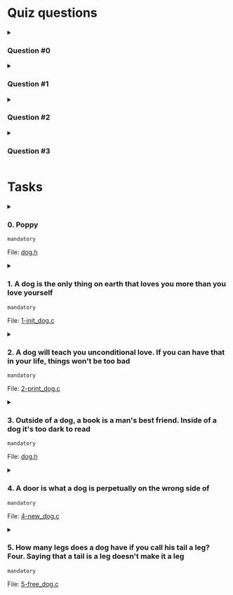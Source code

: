 # Quiz questions
<details>
<summary>

### Question #0
</summary>

Those two codes do the same thing:
```
typedef struct point point;
struct point {
   int    x;
   int    y;
};
point p = {1, 2};
```
```
typedef struct point point;
struct point {
   int    x;
   int    y;
};
point p = { .y = 2, .x = 1 };
```
- [ ] False: the members of the structures will not have the same values
- [ ] False: the second does not compile
- [x] True
</details>

<details>
<summary>

### Question #1
</summary>

The general syntax for a struct declaration in C is:
```
struct tag_name {
   type member1;
   type member2;
   /* declare as many members as desired, but the entire structure size must be known to the compiler. */
};
```
- [ ] Maybe
- [ ] False
- [ ] True
</details>

<details>
<summary>

### Question #2
</summary>

Given this code:
```
struct point {
   int x;
   int y;
};
struct point my_point = { 3, 7 };
struct point *p = &my_point;
```
To set the member y of my variable my_point to 98, I can do (select all valid answers):
- [x] (*p).y = 98;
- [x] p->y = 98;
- [ ] p.y = 98;
- [ ] my_point->y = 98;
- [x] my_point.y = 98;
</details>

<details>
<summary>

### Question #3
</summary>

You should write documentation for all the structures you create
- [x] As soon as I write my structure.
- [ ] I’ll do it 5 minutes before the deadline when I try Betty on my header file
- [x] True
</details>

# Tasks
<details>
<summary>

### 0. Poppy
`mandatory`

File: [dog.h]()
</summary>

Define a new type `struct dog` with the following elements:
- `name`, type = `char *`
- `age`, type = `float`
- `owner`, type = `char *`
```
julien@ubuntu:~/0x0d. structures, typedef$ cat 0-main.c
#include <stdio.h>
#include "dog.h"

/**
 * main - check the code
 *
 * Return: Always 0.
 */
int main(void)
{
    struct dog my_dog;

    my_dog.name = "Poppy";
    my_dog.age = 3.5;
    my_dog.owner = "Bob";
    printf("My name is %s, and I am %.1f :) - Woof!\n", my_dog.name, my_dog.age);
    return (0);
}
julien@ubuntu:~/0x0d. structures, typedef$ gcc -Wall -pedantic -Werror -Wextra -std=gnu89 0-main.c -o a
julien@ubuntu:~/0x0d. structures, typedef$ ./a 
My name is Poppy, and I am 3.5 :) - Woof!
julien@ubuntu:~/0x0d. structures, typedef$ 
```
</details>

<details>
<summary>

### 1. A dog is the only thing on earth that loves you more than you love yourself
`mandatory`

File: [1-init_dog.c]()
</summary>

Write a function that initialize a variable of type `struct dog`
- Prototype: `void init_dog(struct dog *d, char *name, float age, char *owner);`
```
julien@ubuntu:~/0x0d. structures, typedef$ cat 1-main.c
#include <stdio.h>
#include "dog.h"

/**
 * main - check the code
 *
 * Return: Always 0.
 */
int main(void)
{
    struct dog my_dog;

    init_dog(&my_dog, "Poppy", 3.5, "Bob");
    printf("My name is %s, and I am %.1f :) - Woof!\n", my_dog.name, my_dog.age);
    return (0);
}
julien@ubuntu:~/0x0d. structures, typedef$ gcc -Wall -pedantic -Werror -Wextra -std=gnu89 1-main.c 1-init_dog.c -o b
julien@ubuntu:~/0x0d. structures, typedef$ ./b 
My name is Poppy, and I am 3.5 :) - Woof!
julien@ubuntu:~/0x0d. structures, typedef$ 
```
</details>

<details>
<summary>

### 2. A dog will teach you unconditional love. If you can have that in your life, things won't be too bad
`mandatory`

File: [2-print_dog.c]()
</summary>

Write a function that prints a `struct dog`
- Prototype: `void print_dog(struct dog *d);`
- Format: see example bellow
- You are allowed to use the standard library
- If an element of `d` is `NULL`, print `(nil)` instead of this element. (if `name` is `NULL`, print `Name: (nil)`)
- If `d` is `NULL` print nothing.
```
julien@ubuntu:~/0x0d. structures, typedef$ cat 2-main.c
#include <stdio.h>
#include "dog.h"

/**
 * main - check the code
 *
 * Return: Always 0.
 */
int main(void)
{
    struct dog my_dog;

    my_dog.name = "Poppy";
    my_dog.age = 3.5;
    my_dog.owner = "Bob";
    print_dog(&my_dog);
    return (0);
}
julien@ubuntu:~/0x0d. structures, typedef$ gcc -Wall -pedantic -Werror -Wextra -std=gnu89 2-main.c 2-print_dog.c -o c
julien@ubuntu:~/0x0d. structures, typedef$ ./c 
Name: Poppy
Age: 3.500000
Owner: Bob
julien@ubuntu:~/0x0d. structures, typedef$ 
```
</details>

<details>
<summary>

### 3. Outside of a dog, a book is a man's best friend. Inside of a dog it's too dark to read
`mandatory`

File: [dog.h]()
</summary>

Define a new type `dog_t` as a new name for the type `struct dog`.
```
julien@ubuntu:~/0x0d. structures, typedef$ cat 3-main.c
#include <stdio.h>
#include "dog.h"

/**
 * main - check the code
 *
 * Return: Always 0.
 */
int main(void)
{
    dog_t my_dog;

    my_dog.name = "Poppy";
    my_dog.age = 3.5;
    my_dog.owner = "Bob";
    printf("My name is %s, and I am %.1f :) - Woof!\n", my_dog.name, my_dog.age);
    return (0);
}
julien@ubuntu:~/0x0d. structures, typedef$ gcc -Wall -pedantic -Werror -Wextra -std=gnu89 3-main.c -o d
julien@ubuntu:~/0x0d. structures, typedef$ ./d 
My name is Poppy, and I am 3.5 :) - Woof!
julien@ubuntu:~/0x0d. structures, typedef$ 
```
</details>

<details>
<summary>

### 4. A door is what a dog is perpetually on the wrong side of
`mandatory`

File: [4-new_dog.c]()
</summary>

Write a function that creates a new dog.
- Prototype: `dog_t *new_dog(char *name, float age, char *owner);`
- You have to store a copy of `name` and `owner`
- Return `NULL` if the function fails
```
julien@ubuntu:~/0x0d. structures, typedef$ cat 4-main.c
#include <stdio.h>
#include "dog.h"

/**
 * main - check the code
 *
 * Return: Always 0.
 */
int main(void)
{
    dog_t *my_dog;

    my_dog = new_dog("Poppy", 3.5, "Bob");
    printf("My name is %s, and I am %.1f :) - Woof!\n", my_dog->name, my_dog->age);
    return (0);
}
julien@ubuntu:~/0x0d. structures, typedef$ gcc -Wall -pedantic -Werror -Wextra -std=gnu89 4-main.c 4-new_dog.c -o e
julien@ubuntu:~/0x0d. structures, typedef$ ./e
My name is Poppy, and I am 3.5 :) - Woof!
julien@ubuntu:~/0x0d. structures, typedef$ 
```
</details>

<details>
<summary>

### 5. How many legs does a dog have if you call his tail a leg? Four. Saying that a tail is a leg doesn't make it a leg
`mandatory`

File: [5-free_dog.c]()
</summary>

Write a function that frees dogs.
- Prototype: `void free_dog(dog_t *d);`
```
julien@ubuntu:~/0x0d. structures, typedef$ cat 5-main.c
#include <stdio.h>
#include "dog.h"

/**
 * main - check the code
 *
 * Return: Always 0.
 */
int main(void)
{
    dog_t *my_dog;

    my_dog = new_dog("Poppy", 3.5, "Bob");
    printf("My name is %s, and I am %.1f :) - Woof!\n", my_dog->name, my_dog->age);
    free_dog(my_dog);
    return (0);
}
julien@ubuntu:~/0x0d. structures, typedef$ gcc -Wall -pedantic -Werror -Wextra -std=gnu89 5-main.c 5-free_dog.c 4-new_dog.c -o f
julien@ubuntu:~/0x0d. structures, typedef$ valgrind ./f
==22840== Memcheck, a memory error detector
==22840== Copyright (C) 2002-2015, and GNU GPL'd, by Julian Seward et al.
==22840== Using Valgrind-3.11.0 and LibVEX; rerun with -h for copyright info
==22840== Command: ./f
==22840== 
My name is Poppy, and I am 3.5 :) - Woof!
==22840== 
==22840== HEAP SUMMARY:
==22840==     in use at exit: 0 bytes in 0 blocks
==22840==   total heap usage: 4 allocs, 4 frees, 1,059 bytes allocated
==22840== 
==22840== All heap blocks were freed -- no leaks are possible
==22840== 
==22840== For counts of detected and suppressed errors, rerun with: -v
==22840== ERROR SUMMARY: 0 errors from 0 contexts (suppressed: 0 from 0)
julien@ubuntu:~/0x0d. structures, typedef$ 
```
</details>
